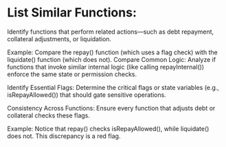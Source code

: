 
# List Similar Functions:

Identify functions that perform related actions—such as debt repayment, collateral adjustments, or liquidation.

Example: Compare the repay() function (which uses a flag check) with the liquidate() function (which does not).
Compare Common Logic:
Analyze if functions that invoke similar internal logic (like calling repayInternal()) enforce the same state or permission checks.

Identify Essential Flags:
Determine the critical flags or state variables (e.g., isRepayAllowed()) that should gate sensitive operations.

Consistency Across Functions:
Ensure every function that adjusts debt or collateral checks these flags.

Example: Notice that repay() checks isRepayAllowed(), while liquidate() does not. This discrepancy is a red flag.

